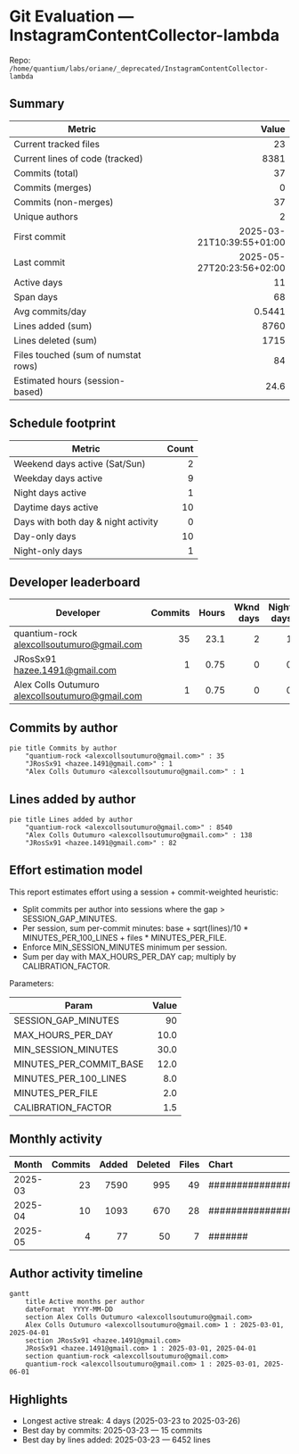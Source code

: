 # Git Evaluation — InstagramContentCollector-lambda

Repo: `/home/quantium/labs/oriane/_deprecated/InstagramContentCollector-lambda`

## Summary

| Metric | Value |
|---|---:|
| Current tracked files | 23 |
| Current lines of code (tracked) | 8381 |
| Commits (total) | 37 |
| Commits (merges) | 0 |
| Commits (non-merges) | 37 |
| Unique authors | 2 |
| First commit | 2025-03-21T10:39:55+01:00 |
| Last commit | 2025-05-27T20:23:56+02:00 |
| Active days | 11 |
| Span days | 68 |
| Avg commits/day | 0.5441 |
| Lines added (sum) | 8760 |
| Lines deleted (sum) | 1715 |
| Files touched (sum of numstat rows) | 84 |
| Estimated hours (session-based) | 24.6 |

## Schedule footprint

| Metric | Count |
|---|---:|
| Weekend days active (Sat/Sun) | 2 |
| Weekday days active | 9 |
| Night days active | 1 |
| Daytime days active | 10 |
| Days with both day & night activity | 0 |
| Day-only days | 10 |
| Night-only days | 1 |

## Developer leaderboard

| Developer | Commits | Hours | Wknd days | Night days | Day days | Both | Added | Deleted | Files | Active days | First | Last | Avg size | Median size | Stars |
|---|---:|---:|---:|---:|---:|---:|---:|---:|---:|---:|---|---|---:|---:|:--:
| quantium-rock <alexcollsoutumuro@gmail.com> | 35 | 23.1 | 2 | 1 | 9 | 0 | 8540 | 1603 | 81 | 10 | 2025-03-21T15:43:06+01:00 | 2025-05-27T20:23:56+02:00 | 289.8 | 15.0 | ★★★★★ |
| JRosSx91 <hazee.1491@gmail.com> | 1 | 0.75 | 0 | 0 | 1 | 0 | 82 | 112 | 1 | 1 | 2025-03-24T18:06:43+01:00 | 2025-03-24T18:06:43+01:00 | 194.0 | 194.0 | ☆☆☆☆☆ |
| Alex Colls Outumuro <alexcollsoutumuro@gmail.com> | 1 | 0.75 | 0 | 0 | 1 | 0 | 138 | 0 | 2 | 1 | 2025-03-21T10:39:55+01:00 | 2025-03-21T10:39:55+01:00 | 138.0 | 138.0 | ☆☆☆☆☆ |

## Commits by author

```mermaid
pie title Commits by author
    "quantium-rock <alexcollsoutumuro@gmail.com>" : 35
    "JRosSx91 <hazee.1491@gmail.com>" : 1
    "Alex Colls Outumuro <alexcollsoutumuro@gmail.com>" : 1
```

## Lines added by author

```mermaid
pie title Lines added by author
    "quantium-rock <alexcollsoutumuro@gmail.com>" : 8540
    "Alex Colls Outumuro <alexcollsoutumuro@gmail.com>" : 138
    "JRosSx91 <hazee.1491@gmail.com>" : 82
```

## Effort estimation model

This report estimates effort using a session + commit-weighted heuristic:
- Split commits per author into sessions where the gap > SESSION_GAP_MINUTES.
- Per session, sum per-commit minutes: base + sqrt(lines)/10 * MINUTES_PER_100_LINES + files * MINUTES_PER_FILE.
- Enforce MIN_SESSION_MINUTES minimum per session.
- Sum per day with MAX_HOURS_PER_DAY cap; multiply by CALIBRATION_FACTOR.

Parameters:

| Param | Value |
|---|---:|
| SESSION_GAP_MINUTES | 90 |
| MAX_HOURS_PER_DAY | 10.0 |
| MIN_SESSION_MINUTES | 30.0 |
| MINUTES_PER_COMMIT_BASE | 12.0 |
| MINUTES_PER_100_LINES | 8.0 |
| MINUTES_PER_FILE | 2.0 |
| CALIBRATION_FACTOR | 1.5 |

## Monthly activity

| Month | Commits | Added | Deleted | Files | Chart |
|---|---:|---:|---:|---:|:---|
| 2025-03 | 23 | 7590 | 995 | 49 | ######################################## |
| 2025-04 | 10 | 1093 | 670 | 28 | ################# |
| 2025-05 | 4 | 77 | 50 | 7 | ####### |

## Author activity timeline

```mermaid
gantt
    title Active months per author
    dateFormat  YYYY-MM-DD
    section Alex Colls Outumuro <alexcollsoutumuro@gmail.com>
    Alex Colls Outumuro <alexcollsoutumuro@gmail.com> 1 : 2025-03-01, 2025-04-01
    section JRosSx91 <hazee.1491@gmail.com>
    JRosSx91 <hazee.1491@gmail.com> 1 : 2025-03-01, 2025-04-01
    section quantium-rock <alexcollsoutumuro@gmail.com>
    quantium-rock <alexcollsoutumuro@gmail.com> 1 : 2025-03-01, 2025-06-01
```

## Highlights

- Longest active streak: 4 days (2025-03-23 to 2025-03-26)
- Best day by commits: 2025-03-23 — 15 commits
- Best day by lines added: 2025-03-23 — 6452 lines

